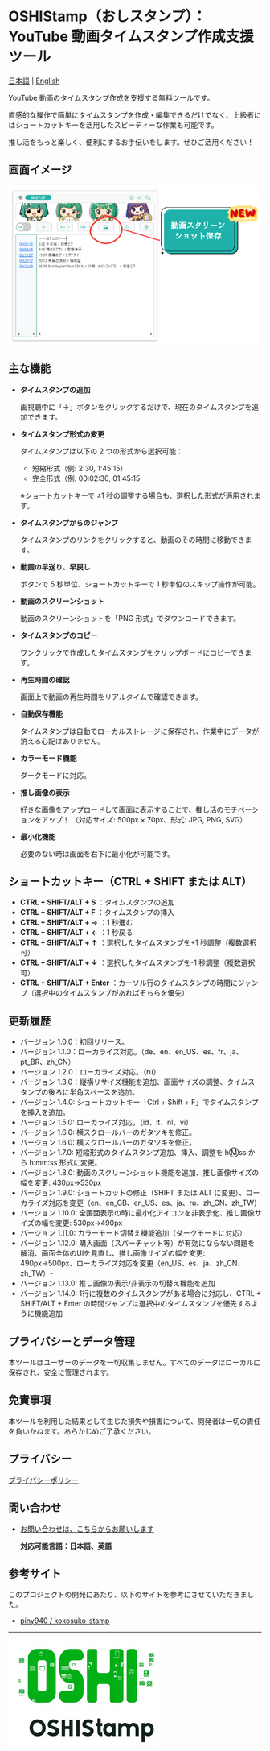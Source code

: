 # OSHIStamp（おしスタンプ）：YouTube 動画タイムスタンプ作成支援ツール

[日本語](README.md) | [English](README-EN.md)

YouTube 動画のタイムスタンプ作成を支援する無料ツールです。

直感的な操作で簡単にタイムスタンプを作成・編集できるだけでなく、上級者にはショートカットキーを活用したスピーディーな作業も可能です。

推し活をもっと楽しく、便利にするお手伝いをします。ぜひご活用ください！

## 画面イメージ

![alt text](./images/image-screen.png)

## 主な機能

- **タイムスタンプの追加**

  画視聴中に「＋」ボタンをクリックするだけで、現在のタイムスタンプを追加できます。

- **タイムスタンプ形式の変更**

  タイムスタンプは以下の 2 つの形式から選択可能：

  - 短縮形式（例: 2:30, 1:45:15）
  - 完全形式（例: 00:02:30, 01:45:15

  ※ショートカットキーで ±1 秒の調整する場合も、選択した形式が適用されます。

- **タイムスタンプからのジャンプ**

  タイムスタンプのリンクをクリックすると、動画のその時間に移動できます。

- **動画の早送り、早戻し**

  ボタンで 5 秒単位、ショートカットキーで 1 秒単位のスキップ操作が可能。

- **動画のスクリーンショット**

  動画のスクリーンショットを「PNG 形式」でダウンロードできます。

- **タイムスタンプのコピー**

  ワンクリックで作成したタイムスタンプをクリップボードにコピーできます。

- **再生時間の確認**

  画面上で動画の再生時間をリアルタイムで確認できます。

- **自動保存機能**

  タイムスタンプは自動でローカルストレージに保存され、作業中にデータが消える心配はありません。


- **カラーモード機能**

  ダークモードに対応。　

- **推し画像の表示**

  好きな画像をアップロードして画面に表示することで、推し活のモチベーションをアップ！
  （対応サイズ: 500px × 70px、形式: JPG, PNG, SVG）

- **最小化機能**

  必要のない時は画面を右下に最小化が可能です。

## ショートカットキー（CTRL + SHIFT または ALT）

- **CTRL + SHIFT/ALT + S** ：タイムスタンプの追加
- **CTRL + SHIFT/ALT + F** ：タイムスタンプの挿入
- **CTRL + SHIFT/ALT + →** ：1 秒進む
- **CTRL + SHIFT/ALT + ←** ：1 秒戻る
- **CTRL + SHIFT/ALT + ↑** ：選択したタイムスタンプを+1 秒調整（複数選択可）
- **CTRL + SHIFT/ALT + ↓** ：選択したタイムスタンプを-1 秒調整（複数選択可）
- **CTRL + SHIFT/ALT + Enter** ：カーソル行のタイムスタンプの時間にジャンプ（選択中のタイムスタンプがあればそちらを優先）

## 更新履歴

- バージョン 1.0.0：初回リリース。
- バージョン 1.1.0：ローカライズ対応。（de、en、en_US、es、fr、ja、pt_BR、zh_CN）
- バージョン 1.2.0：ローカライズ対応。（ru）
- バージョン 1.3.0：縦横リサイズ機能を追加、画面サイズの調整、タイムスタンプの後ろに半角スペースを追加。
- バージョン 1.4.0: ショートカットキー「Ctrl + Shift + F」でタイムスタンプを挿入を追加。
- バージョン 1.5.0: ローカライズ対応。（id、it、nl、vi）
- バージョン 1.6.0: 横スクロールバーのガタツキを修正。
- バージョン 1.6.0: 横スクロールバーのガタツキを修正。
- バージョン 1.7.0: 短縮形式のタイムスタンプ追加、挿入、調整を h:m:ss から h:mm:ss 形式に変更。
- バージョン 1.8.0: 動画のスクリーンショット機能を追加、推し画像サイズの幅を変更: 430px→530px
- バージョン 1.9.0: ショートカットの修正（SHIFT または ALT に変更）、ローカライズ対応を変更（en、en_GB、en_US、es、ja、ru、zh_CN、zh_TW）
- バージョン 1.10.0: 全画面表示の時に最小化アイコンを非表示化、推し画像サイズの幅を変更: 530px→490px
- バージョン 1.11.0: カラーモード切替え機能追加（ダークモードに対応）
- バージョン 1.12.0: 購入画面（スパーチャット等）が有効にならない問題を解消、画面全体のUIを見直し、推し画像サイズの幅を変更: 490px→500px、ローカライズ対応を変更（en_US、es、ja、zh_CN、zh_TW）-
- バージョン 1.13.0: 推し画像の表示/非表示の切替え機能を追加
- バージョン 1.14.0: 1行に複数のタイムスタンプがある場合に対応し、CTRL + SHIFT/ALT + Enter の時間ジャンプは選択中のタイムスタンプを優先するように機能追加

## プライバシーとデータ管理

本ツールはユーザーのデータを一切収集しません。すべてのデータはローカルに保存され、安全に管理されます。

## 免責事項

本ツールを利用した結果として生じた損失や損害について、開発者は一切の責任を負いかねます。あらかじめご了承ください。

## プライバシー

[プライバシーポリシー](https://takanori-azegami-jp.github.io/OSHIStamp-docs/)

## 問い合わせ

- [お問い合わせは、こちらからお願いします](https://github.com/takanori-azegami-jp/OSHIStamp-docs/issues)

  **対応可能言語：日本語、英語**

## 参考サイト

このプロジェクトの開発にあたり、以下のサイトを参考にさせていただきました。

- [piny940 / kokosuko-stamp](https://github.com/piny940/kokosuko-stamp)

---

![alt text](./images/image-logo.png)
